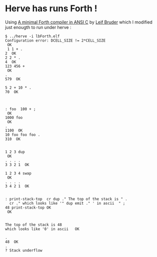 # Herve has runs Forth !

Using [A minimal Forth compiler in ANSI C](https://gist.github.com/lbruder/10007431) by [Leif Bruder](https://github.com/lbruder)
which I modified just enougth to run under herve :

```
$ ../herve -i lbForth.elf
Configuration error: DCELL_SIZE != 2*CELL_SIZE
 OK
 1 1 + .
2  OK
2 2 * .
4  OK
123 456 +
 OK
.
579  OK

5 2 + 10 * .
70  OK



: foo  100 + ;
 OK
1000 foo
 OK
.
1100  OK
10 foo foo foo .
310  OK


1 2 3 dup
 OK
. . . .
3 3 2 1  OK

1 2 3 4 swap
 OK
. . . .
3 4 2 1  OK


: print-stack-top  cr dup ." The top of the stack is " .
  cr ." which looks like '" dup emit ." ' in ascii  " ;
48 print-stack-top OK
 OK


The top of the stack is 48
which looks like '0' in ascii   OK

.
48  OK
.
? Stack underflow
```
